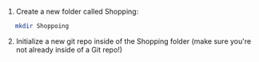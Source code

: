 1. Create a new folder called Shopping:

```sh
   mkdir Shoppoing
   ```

2. Initialize a new git repo inside of the Shopping folder (make sure you're not already inside of a Git repo!)

